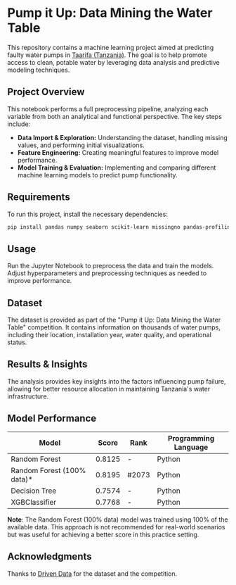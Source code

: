 # Pump it Up: Data Mining the Water Table

This repository contains a machine learning project aimed at predicting faulty water pumps in [Taarifa (Tanzania)](http://taarifa.org). The goal is to help promote access to clean, potable water by leveraging data analysis and predictive modeling techniques.

## Project Overview
This notebook performs a full preprocessing pipeline, analyzing each variable from both an analytical and functional perspective. The key steps include:

- **Data Import & Exploration:** Understanding the dataset, handling missing values, and performing initial visualizations.
- **Feature Engineering:** Creating meaningful features to improve model performance.
- **Model Training & Evaluation:** Implementing and comparing different machine learning models to predict pump functionality.

## Requirements
To run this project, install the necessary dependencies:

```bash
pip install pandas numpy seaborn scikit-learn missingno pandas-profiling
```

## Usage
Run the Jupyter Notebook to preprocess the data and train the models. Adjust hyperparameters and preprocessing techniques as needed to improve performance.

## Dataset
The dataset is provided as part of the "Pump it Up: Data Mining the Water Table" competition. It contains information on thousands of water pumps, including their location, installation year, water quality, and operational status.

## Results & Insights
The analysis provides key insights into the factors influencing pump failure, allowing for better resource allocation in maintaining Tanzania's water infrastructure.

## Model Performance

| Model                     | Score  | Rank  | Programming Language |
|----------------------------|--------|-------|----------------------|
| Random Forest             | 0.8125 | -     | Python               |
| Random Forest (100% data)* | 0.8195 | #2073 | Python               |
| Decision Tree             | 0.7574 | -     | Python               |
| XGBClassifier             | 0.7768 | -     | Python               |

**Note**: The Random Forest (100% data) model was trained using 100% of the available data. This approach is not recommended for real-world scenarios but was useful for achieving a better score in this practice setting.

## Acknowledgments
Thanks to [Driven Data](http://www.drivendata.org) for the dataset and the competition.
